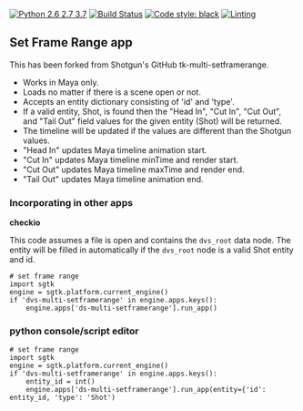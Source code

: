 [![Python 2.6 2.7 3.7](https://img.shields.io/badge/python-2.6%20%7C%202.7%20%7C%203.7-blue.svg)](https://www.python.org/)
[![Build Status](https://dev.azure.com/shotgun-ecosystem/Toolkit/_apis/build/status/Apps/tk-multi-setframerange?branchName=master)](https://dev.azure.com/shotgun-ecosystem/Toolkit/_build/latest?definitionId=51&branchName=master)
[![Code style: black](https://img.shields.io/badge/code%20style-black-000000.svg)](https://github.com/psf/black)
[![Linting](https://img.shields.io/badge/PEP8%20by-Hound%20CI-a873d1.svg)](https://houndci.com)


## Set Frame Range app
This has been forked from Shotgun's GitHub tk-multi-setframerange.

- Works in Maya only.
- Loads no matter if there is a scene open or not.
- Accepts an entity dictionary consisting of 'id' and 'type'.
- If a valid entity, Shot, is found then the "Head In", "Cut In", "Cut Out", and "Tail Out" field values for the given entity (Shot) will be returned.
- The timeline will be updated if the values are different than the Shotgun values.
- "Head In" updates Maya timeline animation start.
- "Cut In" updates Maya timeline minTime and render start.
- "Cut Out" updates Maya timeline maxTime and render end.
- "Tail Out" updates Maya timeline animation end.

### Incorporating in other apps
**checkio**

This code assumes a file is open and contains the `dvs_root` data node. The entity will be filled in automatically if the `dvs_root` node is a valid Shot entity and id.

```
# set frame range
import sgtk
engine = sgtk.platform.current_engine()
if 'dvs-multi-setframerange' in engine.apps.keys():
    engine.apps['ds-multi-setframerange'].run_app()
```

### python console/script editor
```
# set frame range
import sgtk
engine = sgtk.platform.current_engine()
if 'dvs-multi-setframerange' in engine.apps.keys():
    entity_id = int()
    engine.apps['ds-multi-setframerange'].run_app(entity={'id': entity_id, 'type': 'Shot')
```
